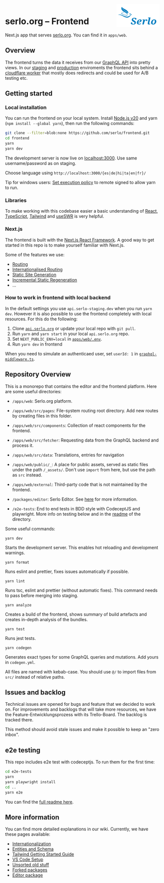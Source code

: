 <img src="https://raw.githubusercontent.com/serlo/frontend/staging/apps/web/public/_assets/img/serlo-logo-gh.svg" alt="Serlo Logo" title="Serlo" align="right" height="75"/>

# serlo.org – Frontend

Next.js app that serves [serlo.org](https://serlo.org).
You can find it in `apps/web`.

## Overview

The frontend turns the data it receives from our [GraphQL API](https://github.com/serlo/api.serlo.org) into pretty views.
In our [staging](https://de.serlo-staging.dev/) and [production](https://serlo.org/) enviroments the frontend sits behind a [cloudflare worker](https://github.com/serlo/serlo.org-cloudflare-worker) that mostly does redirects and could be used for A/B testing etc.

## Getting started

### Local installation

You can run the frontend on your local system. Install [Node.js v20](https://nodejs.org/en/) and yarn (`npm install --global yarn`), then run the following commands:

```sh
git clone --filter=blob:none https://github.com/serlo/frontend.git
cd frontend
yarn
yarn dev
```

The development server is now live on [localhost:3000](http://localhost:3000). Use same username/password as on staging.

Choose language using `http://localhost:3000/{es|de|hi|ta|en|fr}/`

Tip for windows users: [Set execution policy](https://pureinfotech.com/change-execution-policy-run-scripts-powershell/) to remote signed to allow yarn to run.

### Libraries

To make working with this codebase easier a basic understanding of [React](https://beta.reactjs.org/), [TypeScript](https://www.typescriptlang.org/), [Tailwind](https://tailwindcss.com/) and [useSWR](https://swr.vercel.app/) is very helpful.

### Next.js

The frontend is built with the [Next.js React Framework](https://nextjs.org/). A good way to get started in this repo is to make yourself familiar with Next.js.

Some of the features we use:

- [Routing](https://nextjs.org/docs/routing/introduction)
- [Internationalised Routing](https://nextjs.org/docs/advanced-features/i18n-routing)
- [Static Site Generation](https://nextjs.org/docs/basic-features/data-fetching/get-static-props)
- [Incremental Static Regeneration](https://nextjs.org/docs/basic-features/data-fetching/incremental-static-regeneration)
- …

### How to work in frontend with local backend

In the default settings you use `api.serlo-staging.dev` when you run `yarn dev`. However it is also possible to use the frontend completely with local resources. For this do the following:

1. Clone [`api.serlo.org`](https://github.com/serlo/api.serlo.org) or update your local repo with `git pull`.
2. Run `yarn` and `yarn start` in your local `api.serlo.org` repo.
3. Set `NEXT_PUBLIC_ENV=local` in [`apps/web/.env`](./apps/web/.env).
4. Run `yarn dev` in frontend

When you need to simulate an authenticaed user, set `userId: 1` in [`graphql-middleware.ts`](https://github.com/serlo/api.serlo.org/blob/5565f39285f983ff87c66362395cbf7d3368a9b3/packages/server/src/internals/server/graphql-middleware.ts#L67).

## Repository Overview

This is a monorepo that contains the editor and the frontend platform. Here are some useful directories:

- `/apps/web`: Serlo.org platform.

- `/apps/web/src/pages`: File-system routing root directory. Add new routes by creating files in this folder.

- `/apps/web/src/components`: Collection of react components for the frontend.

- `/apps/web/src/fetcher`: Requesting data from the GraphQL backend and process it.

- `/apps/web/src/data`: Translations, entries for navigation

- `/apps/web/public/_`: A place for public assets, served as static files under the path `/_assets/`. Don't use `import` from here, but use the path as `src` instead.

- `/apps/web/external`: Third-party code that is not maintained by the frontend.

- `/packages/editor`: Serlo Editor. See [here](https://www.serlo.org/editor) for more information.

- `/e2e-tests`: End to end tests in BDD style with CodeceptJS and playwright. More info on testing below and in the [readme](https://github.com/serlo/frontend/tree/staging/) of the directory.

Some useful commands:

```
yarn dev
```

Starts the development server. This enables hot reloading and development warnings.

```
yarn format
```

Runs eslint and prettier, fixes issues automatically if possible.

```
yarn lint
```

Runs tsc, eslint and prettier (without automatic fixes). This command needs to pass before merging into staging.

```
yarn analyze
```

Creates a build of the frontend, shows summary of build artefacts and creates in-depth analysis of the bundles.

```
yarn test
```

Runs jest tests.

```
yarn codegen
```

Generates exact types for some GraphQL queries and mutations. Add yours in `codegen.yml`.

All files are named with kebab-case. You should use `@/` to import files from `src/` instead of relative paths.

## Issues and backlog

Technical issues are opened for bugs and feature that we decided to work on. For improvements and backlogs that will take more resources, we have the Feature-Entwicklungsprozess with its Trello-Board. The backlog is tracked there.

This method should avoid stale issues and make it possible to keep an "zero inbox".

## e2e testing

This repo includes e2e test with codeceptjs.
To run them for the first time:

```sh
cd e2e-tests
yarn
yarn playwright install
cd ..
yarn e2e
```

You can find the [full readme here](https://github.com/serlo/frontend/tree/staging/e2e-tests#readme).

## More information

You can find more detailed explanations in our wiki. Currently, we have these pages available:

- [Internationalization](https://github.com/serlo/frontend/wiki/Internationalization)
- [Entities and Schema](https://github.com/serlo/frontend/wiki/Schema)
- [Tailwind Getting Started Guide](https://github.com/serlo/frontend/wiki/Tailwind-Getting-Started-Guide)
- [VS Code Setup](https://github.com/serlo/frontend/wiki/VS-Code)
- [Unsorted old stuff](https://github.com/serlo/frontend/wiki/Archive)
- [Forked packages](https://github.com/serlo/frontend/wiki/Forked-packages)
- [Editor package](https://github.com/serlo/frontend/wiki/Editor-npm-package)
